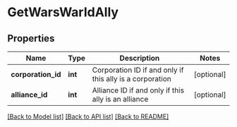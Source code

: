 # GetWarsWarIdAlly

## Properties
Name | Type | Description | Notes
------------ | ------------- | ------------- | -------------
**corporation_id** | **int** | Corporation ID if and only if this ally is a corporation | [optional] 
**alliance_id** | **int** | Alliance ID if and only if this ally is an alliance | [optional] 

[[Back to Model list]](../README.md#documentation-for-models) [[Back to API list]](../README.md#documentation-for-api-endpoints) [[Back to README]](../README.md)


